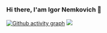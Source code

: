 ### Hi there, I'am Igor Nemkovich 👋

<!--

- 🔭 I’m currently working on ...
- 🌱 I’m currently learning ...
- 👯 I’m looking to collaborate on ...
- 🤔 I’m looking for help with ...
- 💬 Ask me about ...
- 📫 How to reach me: ...
- 😄 Pronouns: ...
- ⚡ Fun fact: ...
-->
[![Github activity graph](https://activity-graph.herokuapp.com/graph?username=Magguro&theme=github)](https://github.com/ashutosh00710/github-readme-activity-graph)
![](https://komarev.com/ghpvc/?username=magguro)

